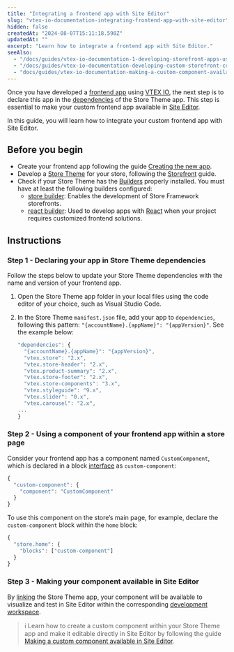 ```yaml
---
title: "Integrating a frontend app with Site Editor"
slug: "vtex-io-documentation-integrating-frontend-app-with-site-editor"
hidden: false
createdAt: "2024-08-07T15:11:18.590Z"
updatedAt: ""
excerpt: "Learn how to integrate a frontend app with Site Editor."
seeAlso:
  - "/docs/guides/vtex-io-documentation-1-developing-storefront-apps-using-react-and-vtex-io"
  - "/docs/guides/vtex-io-documentation-developing-custom-storefront-components"
  - "docs/guides/vtex-io-documentation-making-a-custom-component-available-in-site-editor"
---
```


Once you have developed a [frontend app](https://developers.vtex.com/docs/guides/vtex-io-documentation-1-developing-storefront-apps-using-react-and-vtex-io) using [VTEX IO](https://developers.vtex.com/docs/guides/vtex-io-documentation-what-is-vtex-io), the next step is to declare this app in the [dependencies](https://developers.vtex.com/docs/guides/vtex-io-documentation-dependencies) of the Store Theme app. This step is essential to make your custom frontend app available in [Site Editor](https://developers.vtex.com/docs/guides/vtex-io-documentation-site-editor).

In this guide, you will learn how to integrate your custom frontend app with Site Editor.

## Before you begin

- Create your frontend app following the guide [Creating the new app](https://developers.vtex.com/docs/guides/vtex-io-documentation-3-creating-the-new-app).
- Develop a [Store Theme](https://developers.vtex.com/docs/guides/vtex-io-documentation-store-theme) for your store, following the [Storefront](https://developers.vtex.com/docs/guides/getting-started-3) guide.
- Check if your Store Theme has the [Builders](https://developers.vtex.com/docs/guides/vtex-io-documentation-builders) properly installed. You must have at least the following builders configured:
  - [store builder](https://developers.vtex.com/docs/guides/vtex-io-documentation-store-builder): Enables the development of Store Framework storefronts.
  - [react builder](https://developers.vtex.com/docs/guides/vtex-io-documentation-react-builder): Used to develop apps with [React](https://react.dev/) when your project requires customized frontend solutions.

## Instructions

### Step 1 - Declaring your app in Store Theme dependencies

Follow the steps below to update your Store Theme dependencies with the name and version of your frontend app.

1. Open the Store Theme app folder in your local files using the code editor of your choice, such as Visual Studio Code.
2. In the Store Theme `manifest.json` file, add your app to `dependencies`, following this pattern: `"{accountName}.{appName}": "{appVersion}"`. See the example below:

   ```js
   "dependencies": {
     "{accountName}.{appName}": "{appVersion}",
     "vtex.store": "2.x",
     "vtex.store-header": "2.x",
     "vtex.product-summary": "2.x",
     "vtex.store-footer": "2.x",
     "vtex.store-components": "3.x",
     "vtex.styleguide": "9.x",
     "vtex.slider": "0.x",
     "vtex.carousel": "2.x",
   ...
   }
   ```

### Step 2 - Using a component of your frontend app within a store page

Consider your frontend app has a component named `CustomComponent`, which is declared in a block [interface](https://developers.vtex.com/docs/guides/vtex-io-documentation-interface) as `custom-component`:

```js frontend-app/store/interfaces.json
{
  "custom-component": {
    "component": "CustomComponent"
  }
}
```

To use this component on the store’s main page, for example, declare the `custom-component` block within the `home` block:

```js store-theme/store/blocks/home/home.jsonc
{
  "store.home": {
    "blocks": ["custom-component"]
  }
}
```

### Step 3 - Making your component available in Site Editor

By [linking](https://developers.vtex.com/docs/guides/vtex-io-documentation-linking-an-app) the Store Theme app, your component will be available to visualize and test in Site Editor within the corresponding [development workspace](https://developers.vtex.com/docs/guides/vtex-io-documentation-creating-a-development-workspace).

> ℹ️ Learn how to create a custom component within your Store Theme app and make it editable directly in Site Editor by following the guide [Making a custom component available in Site Editor](https://developers.vtex.com/docs/guides/vtex-io-documentation-making-a-custom-component-available-in-site-editor).

